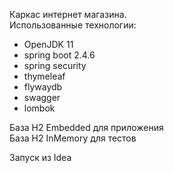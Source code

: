 Каркас интернет магазина.<br>
Использованные технологии:<br>
 - OpenJDK 11
 - spring boot 2.4.6
 - spring security  
 - thymeleaf
 - flywaydb
 - swagger
 - lombok

База Н2 Embedded для приложения<br>
База Н2 InMemory для тестов<br>

Запуск из Idea
